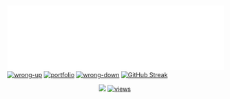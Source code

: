 [![intro](./images/intro.svg)](./links/intro.md)
[![wrong-up](https://readme-typing-svg.demolab.com?font=PotnyiStudentScript&size=65&duration=3000&pause=2000&color=404E65&background=D0E2FE&center=true&vCenter=true&width=1000&height=130&lines=%E2%9B%8F+%E2%9B%8F+%E2%9B%8F;%E2%86%93+%E2%86%93+%E2%86%93)](./links/wrong-up.md)
[![portfolio](https://readme-typing-svg.demolab.com?font=PotnyiStudentScript&size=65&duration=3000&pause=2000&color=404E65&background=D0E2FE&center=true&vCenter=true&width=1000&height=130&lines=%D0%98%D1%89%D1%83+%D1%80%D0%B0%D0%B1%D0%BE%D1%82%D1%83+;%D0%9C%D0%BE%D0%B8+%D0%BF%D1%80%D0%BE%D0%B5%D0%BA%D1%82%D1%8B+%D1%82%D1%83%D1%82)](https://xn--80aag0apnud.xn--p1ai/projects.html) 
[![wrong-down](https://readme-typing-svg.demolab.com?font=PotnyiStudentScript&size=65&duration=3000&pause=2000&color=404E65&background=D0E2FE&center=true&vCenter=true&width=1000&height=130&lines=%E2%9B%8F+%E2%9B%8F+%E2%9B%8F;%E2%86%91+%E2%86%91+%E2%86%91)](./links/wrong-down.md)
[![GitHub Streak](https://streak-stats.demolab.com?user=ATaimasov&theme=date-night&hide_border=true&border_radius=0&card_width=1000&stroke=404E65&dates=4D5D64&fire=519393&currStreakNum=74958B&sideNums=957F6E&ring=5FC3C8&currStreakLabel=404E65&border=404E65&sideLabels=404E65&excludeDaysLabel=404E65&background=D0E2FE)](./links/stats.md)
<div align="center"> 
<a href='https://www.codewars.com/users/ATaimasov' target='_blank'> <img width="350" src='https://php.xn--80aag0apnud.xn--p1ai/codeWarsProfileBadge.php'></a>
<a href="https://github.com/ATaimasov/ATaimasov/blob/main/links/intro.md"><img alt="views" title="GitHub profile views" width="300" src="https://php.xn--80aag0apnud.xn--p1ai/views.php"></a>&nbsp; 
</div> 
<!-- 
using in README
1. typing text 
https://git.io/typing-svg
2. contribution streak-stats
https://git.io/streak-stats 
3. profile views
https://github.com/DenverCoder1/Simple-View-Counter
-->
